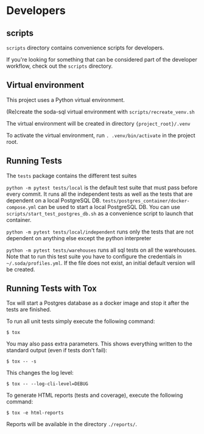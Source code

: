 # Developers

## scripts

`scripts` directory contains convenience scripts for developers.

If you're looking for something that can be considered part of the developer workflow,
check out the `scripts` directory. 

## Virtual environment

This project uses a Python virtual environment.

(Re)create the soda-sql virtual environment with `scripts/recreate_venv.sh`

The virtual environment will be created in directory `{project_root}/.venv`

To activate the virtual environment, run `. .venv/bin/activate` in the project root. 

## Running Tests

The `tests` package contains the different test suites

`python -m pytest tests/local` is the default test suite that must pass before every commit.  It 
runs all the independent tests as well as the tests that are dependent on a local PostgreSQL 
DB.  `tests/postgres_container/docker-compose.yml` can be used to start a local PostgreSQL DB.  You 
can use `scripts/start_test_postgres_db.sh` as a convenience script to launch that container.

`python -m pytest tests/local/independent` runs only the tests that are not dependent 
on anything else except the python interpreter

`python -m pytest tests/warehouses` runs all sql tests on all the warehouses.  Note that to 
run this test suite you have to configure the credentials in `~/.soda/profiles.yml`.  If 
the file does not exist, an initial default version will be created.

## Running Tests with Tox

Tox will start a Postgres database as a docker image and stop it after the tests are finished.

To run all unit tests simply execute the following command:

```
$ tox
```

You may also pass extra parameters. This shows everything written to the standard output (even if tests don't fail):

```
$ tox -- -s
```

This changes the log level:

```
$ tox -- --log-cli-level=DEBUG
```

To generate HTML reports (tests and coverage), execute the following command:

```
$ tox -e html-reports
```

Reports will be available in the directory `./reports/`.
